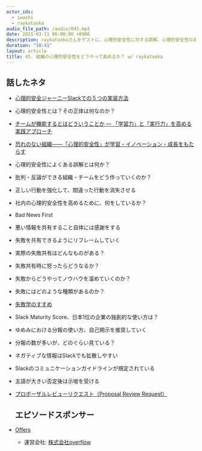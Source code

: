 ```yaml
---
actor_ids:
  - iwashi
  - raykataoka
audio_file_path: /audio/045.mp3
date: 2021-03-11 06:00:00 +0900
description: raykataokaさんをゲストに、心理的安全性に対する誤解、心理的安全性の高め方、失敗の共有と学習、Slackのコミュニケーションなどについて語っていただいたエピソードです。
duration: "38:41"
layout: article
title: 45. 組織の心理的安全性をどうやって高めるか？ w/ raykataoka
---
```


## 話したネタ

- [心理的安全ジャーニーSlackでの５つの実装方法](https://note.com/raykataoka/n/n1e3397bb153e)
- 心理的安全性とは？その正体は何なのか？
- [チームが機能するとはどういうことか ― 「学習力」と「実行力」を高める実践アプローチ](https://amzn.to/3t28xUU)
- [恐れのない組織――「心理的安全性」が学習・イノベーション・成長をもたらす](https://amzn.to/3cigChM)
- 心理的安全性によくある誤解とは何か？
- 批判・反論ができる組織・チームをどう作っていくのか？
- 正しい行動を強化して、間違った行動を消失させる
- 社内の心理的安全性を高めるために、何をしているか？
- Bad News First
- 悪い情報を共有すること自体には感謝をする
- 失敗を共有できるようにリフレームしていく
- 実際の失敗共有はどんなものがある？
- 失敗共有時に怒ったらどうなるか？
- 失敗からどうやってノウハウを溜めていくのか？
- 失敗にはどのような種類があるのか？
- [失敗学のすすめ](https://amzn.to/3eshgvJ)
- Slack Maturity Score、日本1位の企業の独創的な使い方は？
- ゆめみにおける分報の使い方、自己開示を推奨していく
- 分報の数が多いが、どのぐらい見ている？
- ネガティブな情報はSlackでも拡散しやすい
- Slackのコミュニケーションガイドラインが規定されている
- 主語が大きい否定後は示唆を受ける
- [プロポーザルレビューリクエスト（Proposal Review Request）](https://www.yumemi.co.jp/all_member_ceo)
  
  ## エピソードスポンサー

- [Offers](https://offers.jp/) 
  -  運営会社: [株式会社overflow](https://overflow.co.jp/)
